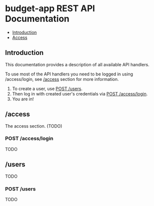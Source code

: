 # budget-app REST API Documentation

* [Introduction](#introduction)
* [Access](#access)

## Introduction

This documentation provides a description of all available API handlers.

To use most of the API handlers you need to be logged in using /access/login, see [/access](#access) section for more information.

1. To create a user, use [POST /users](#post-users).
2. Then log in with created user's credentials via [POST /access/login](#post-accesslogin).
3. You are in!

## /access

The access section. (TODO)

### POST /access/login

TODO

## /users

TODO

### POST /users

TODO